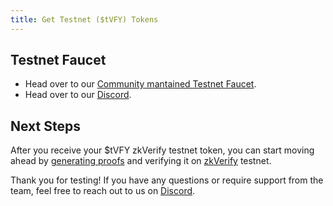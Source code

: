 ```yaml
---
title: Get Testnet ($tVFY) Tokens
---
```


## Testnet Faucet
* Head over to our [Community mantained Testnet Faucet](https://www.faucy.com/zkverify-volta).
* Head over to our [Discord](https://discord.gg/zkverify).

## Next Steps
After you receive your $tVFY zkVerify testnet token, you can start moving ahead by [generating proofs](./04-generating-proof.md) and verifying it on [zkVerify](https://zkverify.io) testnet.

Thank you for testing! If you have any questions or require support from the team, feel free to reach out to us on [Discord](https://discord.gg/zkverify).
